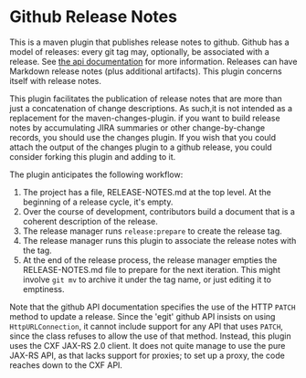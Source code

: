 # Github Release Notes #

This is a maven plugin that publishes release notes to github. Github has a model of releases: every git tag may, optionally, be associated with a release. See [the api documentation](https://developer.github.com/v3/repos/releases/) for more information. Releases can have Markdown release notes (plus additional artifacts). This plugin concerns itself with release notes.

This plugin facilitates the publication of release notes that are more than just a concatenation of change descriptions. As such,it is not intended as a replacement for the maven-changes-plugin. if you want to build release notes by accumulating JIRA summaries or other change-by-change records, you should use the changes plugin. If you wish that you could attach the output of the changes plugin to a github release, you could consider forking this plugin and adding to it.

The plugin anticipates the following workflow:

1. The project has a file, RELEASE-NOTES.md at the top level. At the beginning of a release cycle, it's empty.
2. Over the course of development, contributors build a document that is a coherent description of the release.
3. The release manager runs `release:prepare` to create the release tag.
4. The release manager runs this plugin to associate the release notes with the tag.
5. At the end of the release process, the release manager empties the RELEASE-NOTES.md file to prepare for the next iteration. This might involve `git mv` to archive it under the tag name, or just editing it to emptiness.

Note that the github API documentation specifies the use of the HTTP `PATCH` method to update a release. Since the 'egit' github API insists on using `HttpURLConnection`, it cannot include support for any API that uses `PATCH`, since the class refuses to allow the use of that method. Instead, this plugin uses the CXF JAX-RS 2.0 client. It does not quite manage to use the pure JAX-RS API, as that lacks support for proxies; to set up a proxy, the code reaches down to the CXF API.

